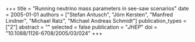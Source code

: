 +++
title = "Running neutrino mass parameters in see-saw scenarios"
date = 2005-01-01
authors = ["Stefan Antusch", "Jörn Kersten", "Manfred Lindner", "Michael Ratz", "Michael Andreas Schmidt"]
publication_types = ["2"]
abstract = ""
selected = false
publication = "*JHEP*"
doi = "10.1088/1126-6708/2005/03/024"
+++

